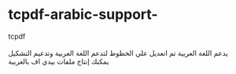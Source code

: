 # tcpdf-arabic-support-
tcpdf <br><br>يدعم اللغة العربية
تم اتعديل علي الخطوط لتدعم اللغة العربية وتدعيم التشكيل<br>
يمكنك إنتاج ملفات بيدي اف بالعربية<br>

